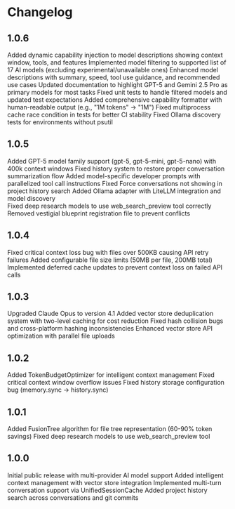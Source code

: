 # Changelog

## 1.0.6
Added dynamic capability injection to model descriptions showing context window, tools, and features
Implemented model filtering to supported list of 17 AI models (excluding experimental/unavailable ones)
Enhanced model descriptions with summary, speed, tool use guidance, and recommended use cases
Updated documentation to highlight GPT-5 and Gemini 2.5 Pro as primary models for most tasks
Fixed unit tests to handle filtered models and updated test expectations
Added comprehensive capability formatter with human-readable output (e.g., "1M tokens" → "1M")
Fixed multiprocess cache race condition in tests for better CI stability
Fixed Ollama discovery tests for environments without psutil

## 1.0.5
Added GPT-5 model family support (gpt-5, gpt-5-mini, gpt-5-nano) with 400k context windows
Fixed history system to restore proper conversation summarization flow 
Added model-specific developer prompts with parallelized tool call instructions
Fixed Force conversations not showing in project history search
Added Ollama adapter with LiteLLM integration and model discovery  
Fixed deep research models to use web_search_preview tool correctly
Removed vestigial blueprint registration file to prevent conflicts

## 1.0.4
Fixed critical context loss bug with files over 500KB causing API retry failures
Added configurable file size limits (50MB per file, 200MB total)
Implemented deferred cache updates to prevent context loss on failed API calls

## 1.0.3
Upgraded Claude Opus to version 4.1
Added vector store deduplication system with two-level caching for cost reduction
Fixed hash collision bugs and cross-platform hashing inconsistencies
Enhanced vector store API optimization with parallel file uploads

## 1.0.2
Added TokenBudgetOptimizer for intelligent context management
Fixed critical context window overflow issues
Fixed history storage configuration bug (memory.sync → history.sync)

## 1.0.1
Added FusionTree algorithm for file tree representation (60-90% token savings)
Fixed deep research models to use web_search_preview tool

## 1.0.0
Initial public release with multi-provider AI model support
Added intelligent context management with vector store integration
Implemented multi-turn conversation support via UnifiedSessionCache
Added project history search across conversations and git commits